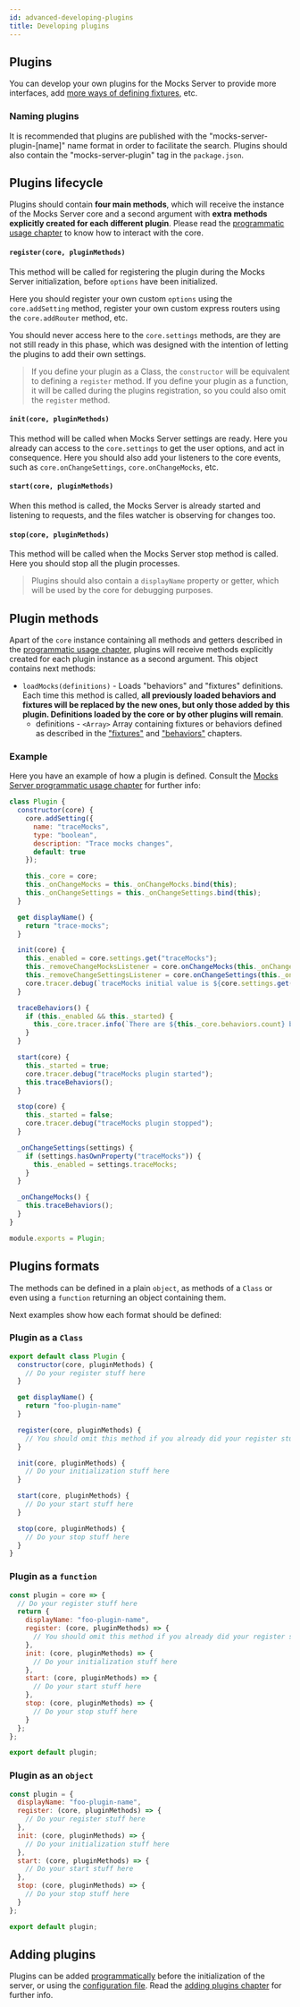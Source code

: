 ```yaml
---
id: advanced-developing-plugins
title: Developing plugins
---
```


## Plugins

You can develop your own plugins for the Mocks Server to provide more interfaces, add [more ways of defining fixtures](advanced-custom-fixtures-handlers), etc.

### Naming plugins

It is recommended that plugins are published with the "mocks-server-plugin-[name]" name format in order to facilitate the search. Plugins should also contain the "mocks-server-plugin" tag in the `package.json`.

## Plugins lifecycle

Plugins should contain __four main methods__, which will receive the instance of the Mocks Server core and a second argument with __extra methods explicitly created for each different plugin__. Please read the [programmatic usage chapter](advanced-programmatic-usage.md) to know how to interact with the core.

#### `register(core, pluginMethods)`

This method will be called for registering the plugin during the Mocks Server initialization, before `options` have been initialized.

Here you should register your own custom `options` using the `core.addSetting` method, register your own custom express routers using the `core.addRouter` method, etc.

You should never access here to the `core.settings` methods, are they are not still ready in this phase, which was designed with the intention of letting the plugins to add their own settings.

> If you define your plugin as a Class, the `constructor` will be equivalent to defining a `register` method. If you define your plugin as a function, it will be called during the plugins registration, so you could also omit the `register` method.

#### `init(core, pluginMethods)`

This method will be called when Mocks Server settings are ready. Here you already can access to the `core.settings` to get the user options, and act in consequence. Here you should also add your listeners to the core events, such as `core.onChangeSettings`, `core.onChangeMocks`, etc.

#### `start(core, pluginMethods)`

When this method is called, the Mocks Server is already started and listening to requests, and the files watcher is observing for changes too.

#### `stop(core, pluginMethods)`

This method will be called when the Mocks Server stop method is called. Here you should stop all the plugin processes.

> Plugins should also contain a `displayName` property or getter, which will be used by the core for debugging purposes.

## Plugin methods

Apart of the `core` instance containing all methods and getters described in the [programmatic usage chapter](advanced-programmatic-usage.md), plugins will receive methods explicitly created for each plugin instance as a second argument. This object contains next methods:

* `loadMocks(definitions)` - Loads "behaviors" and "fixtures" definitions. Each time this method is called, __all previously loaded behaviors and fixtures will be replaced by the new ones, but only those added by this plugin. Definitions loaded by the core or by other plugins will remain__.
  * definitions - `<Array>` Array containing fixtures or behaviors defined as described in the ["fixtures"](get-started-fixtures) and ["behaviors"](get-started-behaviors) chapters.

### Example

Here you have an example of how a plugin is defined. Consult the [Mocks Server programmatic usage chapter](advanced-programmatic-usage.md) for further info:

```javascript
class Plugin {
  constructor(core) {
    core.addSetting({
      name: "traceMocks",
      type: "boolean",
      description: "Trace mocks changes",
      default: true
    });

    this._core = core;
    this._onChangeMocks = this._onChangeMocks.bind(this);
    this._onChangeSettings = this._onChangeSettings.bind(this);
  }

  get displayName() {
    return "trace-mocks";
  }

  init(core) {
    this._enabled = core.settings.get("traceMocks");
    this._removeChangeMocksListener = core.onChangeMocks(this._onChangeMocks);
    this._removeChangeSettingsListener = core.onChangeSettings(this._onChangeSettings);
    core.tracer.debug(`traceMocks initial value is ${core.settings.get("traceMocks")}`);
  }

  traceBehaviors() {
    if (this._enabled && this._started) {
      this._core.tracer.info(`There are ${this._core.behaviors.count} behaviors available`);
    }
  }

  start(core) {
    this._started = true;
    core.tracer.debug("traceMocks plugin started");
    this.traceBehaviors();
  }

  stop(core) {
    this._started = false;
    core.tracer.debug("traceMocks plugin stopped");
  }

  _onChangeSettings(settings) {
    if (settings.hasOwnProperty("traceMocks")) {
      this._enabled = settings.traceMocks;
    }
  }

  _onChangeMocks() {
    this.traceBehaviors();
  }
}

module.exports = Plugin;
```

## Plugins formats

The methods can be defined in a plain `object`, as methods of a `Class` or even using a `function` returning an object containing them.

Next examples show how each format should be defined:

### Plugin as a `Class`

```javascript
export default class Plugin {
  constructor(core, pluginMethods) {
    // Do your register stuff here
  }

  get displayName() {
    return "foo-plugin-name"
  }

  register(core, pluginMethods) {
    // You should omit this method if you already did your register stuff in the constructor
  }

  init(core, pluginMethods) {
    // Do your initialization stuff here
  }

  start(core, pluginMethods) {
    // Do your start stuff here
  }

  stop(core, pluginMethods) {
    // Do your stop stuff here
  }
}
```

### Plugin as a `function`

```javascript
const plugin = core => {
  // Do your register stuff here
  return {
    displayName: "foo-plugin-name",
    register: (core, pluginMethods) => {
      // You should omit this method if you already did your register stuff
    },
    init: (core, pluginMethods) => {
      // Do your initialization stuff here
    },
    start: (core, pluginMethods) => {
      // Do your start stuff here
    },
    stop: (core, pluginMethods) => {
      // Do your stop stuff here
    }
  };
};

export default plugin;
```

### Plugin as an `object`

```javascript
const plugin = {
  displayName: "foo-plugin-name",
  register: (core, pluginMethods) => {
    // Do your register stuff here
  },
  init: (core, pluginMethods) => {
    // Do your initialization stuff here
  },
  start: (core, pluginMethods) => {
    // Do your start stuff here
  },
  stop: (core, pluginMethods) => {
    // Do your stop stuff here
  }
};

export default plugin;
```

## Adding plugins

Plugins can be added [programmatically](advanced-programmatic-usage.md) before the initialization of the server, or using the [configuration file](configuration-file.md). Read the [adding plugins chapter](plugins-adding-plugins.md) for further info.

